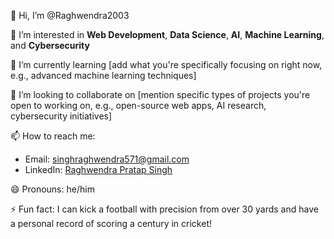 👋 Hi, I’m @Raghwendra2003

👀 I’m interested in **Web Development**, **Data Science**, **AI**, **Machine Learning**, and **Cybersecurity**

🌱 I’m currently learning [add what you're specifically focusing on right now, e.g., advanced machine learning techniques]

💞️ I’m looking to collaborate on [mention specific types of projects you're open to working on, e.g., open-source web apps, AI research, cybersecurity initiatives]

📫 How to reach me:
- Email: singhraghwendra571@gmail.com
- LinkedIn: [Raghwendra Pratap Singh](https://www.linkedin.com/in/raghwendra-pratap-singh-03a97922b/)

😄 Pronouns: he/him

⚡ Fun fact: I can kick a football with precision from over 30 yards and have a personal record of scoring a century in cricket!
